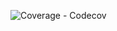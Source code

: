 ![Coverage - Codecov](https://img.shields.io/codecov/c/github/emqaclh/homma-web-server?style=flat-square)